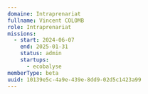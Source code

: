 ```yaml
---
domaine: Intraprenariat
fullname: Vincent COLOMB
role: Intraprenariat
missions:
  - start: 2024-06-07
    end: 2025-01-31
    status: admin
    startups:
      - ecobalyse
memberType: beta
uuid: 10139e5c-4a9e-439e-8dd9-02d5c1423a99
---
```

